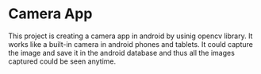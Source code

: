 # Camera App
This project is creating a camera app in android by usinig opencv library. It works like a built-in camera in android phones and tablets. It could capture the image and save it in the android database and thus all the images captured could be seen anytime.

